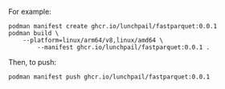For example:

```shell
podman manifest create ghcr.io/lunchpail/fastparquet:0.0.1
podman build \
    --platform=linux/arm64/v8,linux/amd64 \
        --manifest ghcr.io/lunchpail/fastparquet:0.0.1 .
```

Then, to push:

```shell
podman manifest push ghcr.io/lunchpail/fastparquet:0.0.1
```

